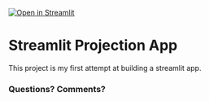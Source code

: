 [![Open in Streamlit](https://static.streamlit.io/badges/streamlit_badge_black_white.svg)](https://www.google.com)

# Streamlit Projection App

This project is my first attempt at building a streamlit app.

### Questions? Comments?
